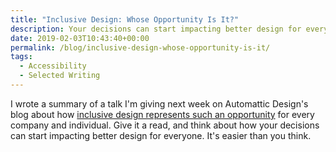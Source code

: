 ```yaml
---
title: "Inclusive Design: Whose Opportunity Is It?"
description: Your decisions can start impacting better design for everyone.
date: 2019-02-03T10:43:40+00:00
permalink: /blog/inclusive-design-whose-opportunity-is-it/
tags:
  - Accessibility
  - Selected Writing
---
```


I wrote a summary of a talk I'm giving next week on Automattic Design's blog about how [inclusive design represents such an opportunity](https://automattic.design/2019/02/03/inclusive-design-whos-opportunity-is-it/) for every company and individual. Give it a read, and think about how your decisions can start impacting better design for everyone. It's easier than you think.

